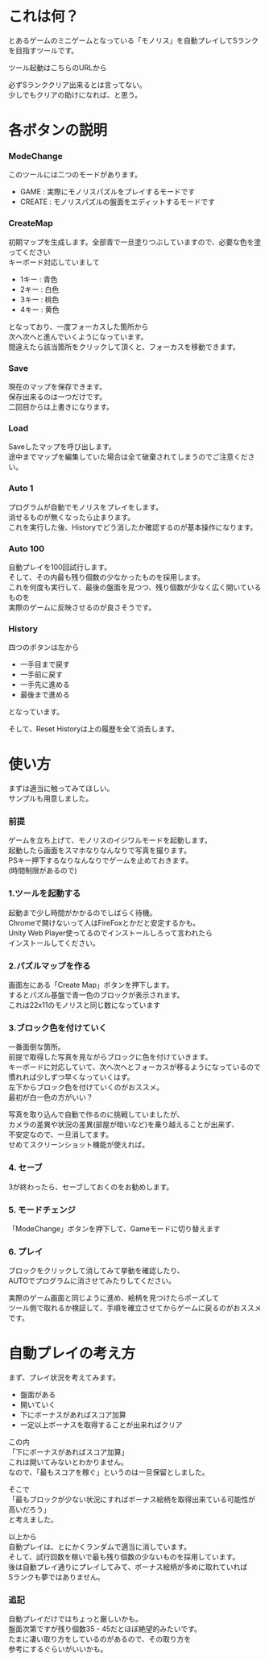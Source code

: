 # これは何？
とあるゲームのミニゲームとなっている「モノリス」を自動プレイしてSランクを目指すツールです。  

ツール起動はこちらのURLから    

必ずSランククリア出来るとは言ってない。  
少しでもクリアの助けになれば、と思う。 

# 各ボタンの説明

### ModeChange
このツールには二つのモードがあります。
- GAME : 実際にモノリスパズルをプレイするモードです
- CREATE : モノリスパズルの盤面をエディットするモードです

### CreateMap
初期マップを生成します。全部青で一旦塗りつぶしていますので、必要な色を塗ってください  
キーボード対応していまして

- 1キー : 青色
- 2キー : 白色
- 3キー : 桃色
- 4キー : 黄色

となっており、一度フォーカスした箇所から  
次へ次へと進んでいくようになっています。  
間違えたら該当箇所をクリックして頂くと、フォーカスを移動できます。  

### Save
現在のマップを保存できます。  
保存出来るのは一つだけです。  
二回目からは上書きになります。  

### Load
Saveしたマップを呼び出します。  
途中までマップを編集していた場合は全て破棄されてしまうのでご注意ください。  

### Auto 1
プログラムが自動でモノリスをプレイをします。  
消せるものが無くなったら止まります。  
これを実行した後、Historyでどう消したか確認するのが基本操作になります。  

### Auto 100
自動プレイを100回試行します。  
そして、その内最も残り個数の少なかったものを採用します。  
これを何度も実行して、最後の盤面を見つつ、残り個数が少なく広く開いているものを  
実際のゲームに反映させるのが良さそうです。  

### History
四つのボタンは左から

- 一手目まで戻す
- 一手前に戻す
- 一手先に進める
- 最後まで進める

となっています。

そして、Reset Historyは上の履歴を全て消去します。

# 使い方

まずは適当に触ってみてほしい。  
サンプルも用意しました。　　

### 前提
ゲームを立ち上げて、モノリスのイジワルモードを起動します。  
起動したら画面をスマホなりなんなりで写真を撮ります。  
PSキー押下するなりなんなりでゲームを止めておきます。  
(時間制限があるので)  

### 1.ツールを起動する
起動まで少し時間がかかるのでしばらく待機。  
Chromeで開けないって人はFireFoxとかだと安定するかも。  
Unity Web Player使ってるのでインストールしろって言われたら  
インストールしてください。  

### 2.パズルマップを作る
画面左にある「Create Map」ボタンを押下します。  
するとパズル基盤で青一色のブロックが表示されます。  
これは22x11のモノリスと同じ数になっています  

### 3.ブロック色を付けていく
一番面倒な箇所。  
前提で取得した写真を見ながらブロックに色を付けていきます。  
キーボードに対応していて、次へ次へとフォーカスが移るようになっているので  
慣れれば少しずつ早くなっていくはず。  
左下からブロック色を付けていくのがおススメ。  
最初が白一色の方がいい？  

写真を取り込んで自動で作るのに挑戦していましたが、  
カメラの差異や状況の差異(部屋が暗いなど)を乗り越えることが出来ず、  
不安定なので、一旦消してます。  
せめてスクリーンショット機能が使えれば。  

### 4. セーブ
3が終わったら、セーブしておくのをお勧めします。  

### 5. モードチェンジ
「ModeChange」ボタンを押下して、Gameモードに切り替えます  

### 6. プレイ
ブロックをクリックして消してみて挙動を確認したり、  
AUTOでプログラムに消させてみたりしてください。  

実際のゲーム画面と同じように進め、絵柄を見つけたらポーズして  
ツール側で取れるか検証して、手順を確立させてからゲームに戻るのがおススメです。  


# 自動プレイの考え方

まず、プレイ状況を考えてみます。  

- 盤面がある
- 開いていく
- 下にボーナスがあればスコア加算
- 一定以上ボーナスを取得することが出来ればクリア

この内  
「下にボーナスがあればスコア加算」  
これは開いてみないとわかりません。  
なので、「最もスコアを稼ぐ」というのは一旦保留としました。  

そこで  
「最もブロックが少ない状況にすればボーナス絵柄を取得出来ている可能性が高いだろう」  
と考えました。  

以上から  
自動プレイは、とにかくランダムで適当に消しています。  
そして、試行回数を稼いで最も残り個数の少ないものを採用しています。  
後は自動プレイ通りにプレイしてみて、ボーナス絵柄が多めに取れていれば  
Sランクも夢ではありません。  

### 追記
自動プレイだけではちょっと厳しいかも。  
盤面次第ですが残り個数35 - 45だとほぼ絶望的みたいです。  
たまに凄い取り方をしているのがあるので、その取り方を  
参考にするぐらいがいいかも。  
